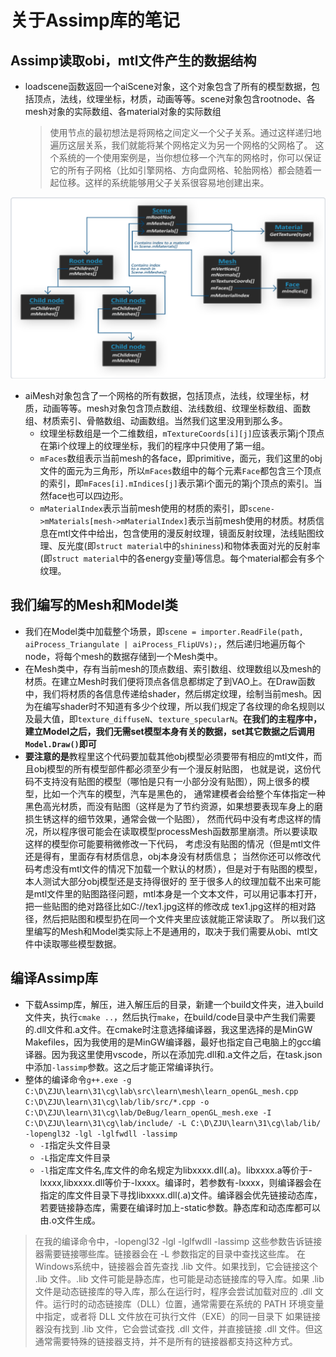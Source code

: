 # 关于Assimp库的笔记
## Assimp读取obi，mtl文件产生的数据结构
* loadscene函数返回一个aiScene对象，这个对象包含了所有的模型数据，包括顶点，法线，纹理坐标，材质，动画等等。scene对象包含rootnode、各mesh对象的实际数组、各material对象的实际数组
  > 使用节点的最初想法是将网格之间定义一个父子关系。通过这样递归地遍历这层关系，我们就能将某个网格定义为另一个网格的父网格了。
这个系统的一个使用案例是，当你想位移一个汽车的网格时，你可以保证它的所有子网格（比如引擎网格、方向盘网格、轮胎网格）都会随着一起位移。这样的系统能够用父子关系很容易地创建出来。

![](assimp.png)
* aiMesh对象包含了一个网格的所有数据，包括顶点，法线，纹理坐标，材质，动画等等。mesh对象包含顶点数组、法线数组、纹理坐标数组、面数组、材质索引、骨骼数组、动画数组。当然我们这里没用到那么多。
  * 纹理坐标数组是一个二维数组，`mTextureCoords[i][j]`应该表示第j个顶点在第i个纹理上的纹理坐标，我们的程序中只使用了第一组。
  * `mFaces`数组表示当前mesh的各face，即primitive，面元，我们这里的obj文件的面元为三角形，所以`mFaces`数组中的每个元素`Face`都包含三个顶点的索引，即`mFaces[i].mIndices[j]`表示第i个面元的第j个顶点的索引。当然face也可以四边形。
  * `mMaterialIndex`表示当前mesh使用的材质的索引，即`scene->mMaterials[mesh->mMaterialIndex]`表示当前mesh使用的材质。材质信息在mtl文件中给出，包含使用的漫反射纹理，镜面反射纹理，法线贴图纹理、反光度(即`struct material`中的`shininess`)和物体表面对光的反射率(即`struct material`中的各energy变量)等信息。每个material都会有多个纹理。


## 我们编写的Mesh和Model类
* 我们在Model类中加载整个场景，即`scene = importer.ReadFile(path, aiProcess_Triangulate | aiProcess_FlipUVs);`，然后递归地遍历每个node，将每个mesh的数据存储到一个Mesh类中。
* 在Mesh类中，存有当前mesh的顶点数组、索引数组、纹理数组以及mesh的材质。在建立Mesh时我们便将顶点各信息都绑定了到VAO上。在Draw函数中，我们将材质的各信息传递给shader，然后绑定纹理，绘制当前mesh。因为在编写shader时不知道有多少个纹理，所以我们规定了各纹理的命名规则以及最大值，即`texture_diffuseN`、`texture_specularN`。**在我们的主程序中，建立Model之后，我们无需set模型本身有关的数据，set其它数据之后调用`Model.Draw()`即可**
* **要注意的是**教程里这个代码要加载其他obj模型必须要带有相应的mtl文件，而且obj模型的所有模型部件都必须至少有一个漫反射贴图，
也就是说，这份代码不支持没有贴图的模型（哪怕是只有一小部分没有贴图），网上很多的模型，比如一个汽车的模型，汽车是黑色的，
通常建模者会给整个车体指定一种黑色高光材质，而没有贴图（这样是为了节约资源，如果想要表现车身上的磨损生锈这样的细节效果，通常会做一个贴图），
然而代码中没有考虑这样的情况，所以程序很可能会在读取模型processMesh函数那里崩溃。所以要读取这样的模型你可能要稍微修改一下代码，
考虑没有贴图的情况（但是mtl文件还是得有，里面存有材质信息，obj本身没有材质信息；
当然你还可以修改代码考虑没有mtl文件的情况下加载一个默认的材质），但是对于有贴图的模型，本人测试大部分obj模型还是支持得很好的
至于很多人的纹理加载不出来可能是mtl文件里的贴图路径问题，mtl本身是一个文本文件，可以用记事本打开，
把一些贴图的绝对路径比如C://tex1.jpg这样的修改成 tex1.jpg这样的相对路径，然后把贴图和模型扔在同一个文件夹里应该就能正常读取了。
所以我们这里编写的Mesh和Model类实际上不是通用的，取决于我们需要从obi、mtl文件中读取哪些模型数据。

## 编译Assimp库
* 下载Assimp库，解压，进入解压后的目录，新建一个build文件夹，进入build文件夹，执行`cmake ..`，然后执行`make`，在build/code目录中产生我们需要的.dll文件和.a文件。在cmake时注意选择编译器，我这里选择的是MinGW Makefiles，因为我使用的是MinGW编译器，最好也指定自己电脑上的gcc编译器。因为我这里使用vscode，所以在添加完.dll和.a文件之后，在task.json中添加`-lassimp`参数。这之后才能正常编译执行。
* 整体的编译命令`g++.exe -g C:\D\ZJU\learn\31\cg\lab\src\learn\mesh\learn_openGL_mesh.cpp C:\D\ZJU\learn\31\cg\lab/lib/src/*.cpp -o C:\D\ZJU\learn\31\cg\lab/DeBug/learn_openGL_mesh.exe -I C:\D\ZJU\learn\31\cg\lab/include/ -L C:\D\ZJU\learn\31\cg\lab/lib/ -lopengl32 -lgl -lglfwdll -lassimp`
  * `-I`指定头文件目录
  * `-L`指定库文件目录
  * `-l`指定库文件名,库文件的命名规定为libxxxx.dll(.a)。libxxxx.a等价于-lxxxx,libxxxx.dll等价于-lxxxx。编译时，若参数有-lxxxx，则编译器会在指定的库文件目录下寻找libxxxx.dll(.a)文件。编译器会优先链接动态库，若要链接静态库，需要在编译时加上-static参数。静态库和动态库都可以由.o文件生成。
> 在我的编译命令中，-lopengl32 -lgl -lglfwdll -lassimp 这些参数告诉链接器需要链接哪些库。链接器会在 -L 参数指定的目录中查找这些库。
在Windows系统中，链接器会首先查找 .lib 文件。如果找到，它会链接这个 .lib 文件。.lib 文件可能是静态库，也可能是动态链接库的导入库。如果 .lib 文件是动态链接库的导入库，那么在运行时，程序会尝试加载对应的 .dll 文件。运行时的动态链接库（DLL）位置，通常需要在系统的 PATH 环境变量中指定，或者将 DLL 文件放在可执行文件（EXE）的同一目录下
如果链接器没有找到 .lib 文件，它会尝试查找 .dll 文件，并直接链接 .dll 文件。但这通常需要特殊的链接器支持，并不是所有的链接器都支持这种方式。


